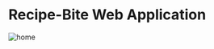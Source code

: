 # Recipe-Bite Web Application
![home](https://github.com/nimitbisht/Recipe-Bite_Web_Application/assets/157360261/706197bf-265c-4531-a548-5ff88743825d)
